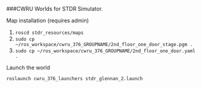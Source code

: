 ###CWRU Worlds for STDR Simulator.

Map installation (requires admin)

1. `roscd stdr_resources/maps` 
2. `sudo cp ~/ros_workspace/cwru_376_GROUPNAME/2nd_floor_one_door_stage.pgm .`
3. `sudo cp ~/ros_workspace/cwru_376_GROUPNAME/2nd_floor_one_door.yaml .`

Launch the world

`roslaunch cwru_376_launchers stdr_glennan_2.launch`
